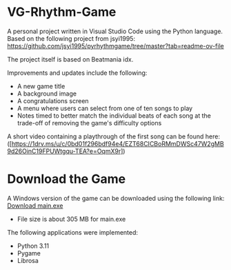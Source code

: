 # VG-Rhythm-Game
A personal project written in Visual Studio Code using the Python language. Based on the following project from jsyi1995: https://github.com/jsyi1995/pyrhythmgame/tree/master?tab=readme-ov-file 

The project itself is based on Beatmania idx. 

Improvements and updates include the following:
* A new game title
* A background image
* A congratulations screen
* A menu where users can select from one of ten songs to play
* Notes timed to better match the individual beats of each song at the trade-off of removing the game's difficulty options

A short video containing a playthrough of the first song can be found here: ([https://1drv.ms/u/c/0bd01f296bdf94e4/EZT68CICBoRMmDWSc47W2gMB9d26OinC19FPUWtgqu-TEA?e=OqmX9r])

# Download the Game
A Windows version of the game can be downloaded using the following link:
[Download main.exe]([https://1drv.ms/u/c/0bd01f296bdf94e4/EZT68CICBoRMmDWSc47W2gMB9d26OinC19FPUWtgqu-TEA?e=OqmX9r])

* File size is about 305 MB for main.exe


The following applications were implemented:
* Python 3.11
* Pygame
* Librosa






